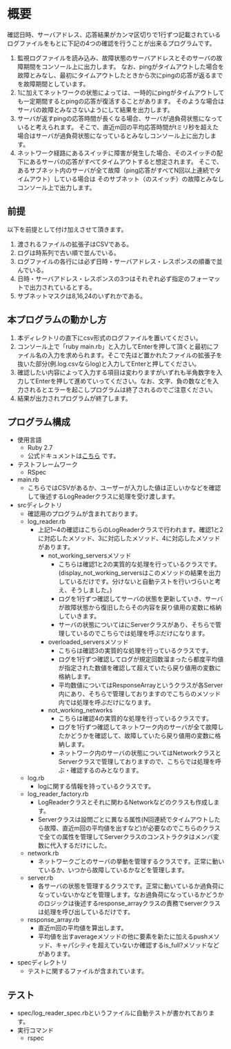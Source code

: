 # 概要
確認日時、サーバアドレス、応答結果がカンマ区切りで1行ずつ記載されているログファイルをもとに下記の4つの確認を行うことが出来るプログラムです。

1. 監視ログファイルを読み込み、故障状態のサーバアドレスとそのサーバの故障期間をコンソール上に出力します。
なお、pingがタイムアウトした場合を故障とみなし、最初にタイムアウトしたときから次にpingの応答が返るまでを故障期間としています。
2. 1に加えてネットワークの状態によっては、一時的にpingがタイムアウトしても一定期間するとpingの応答が復活することがあります。
   そのような場合はサーバの故障とみなさないようにして結果を出力します。
3. サーバが返すpingの応答時間が長くなる場合、サーバが過負荷状態になっていると考えられます。
   そこで、直近m回の平均応答時間がtミリ秒を超えた場合はサーバが過負荷状態になっているとみなしコンソール上に出力します。
4. ネットワーク経路にあるスイッチに障害が発生した場合、そのスイッチの配下にあるサーバの応答がすべてタイムアウトすると想定されます。
   そこで、あるサブネット内のサーバが全て故障（ping応答がすべてN回以上連続でタイムアウト）している場合は
   そのサブネット（のスイッチ）の故障とみなしコンソール上で出力します。

## 前提
以下を前提として付け加えさせて頂きます。

1. 渡されるファイルの拡張子はCSVである。
2. ログは時系列で古い順で並んでいる。
3. ログファイルの各行には必ず日時・サーバアドレス・レスポンスの順番で並んでいる。
4. 日時・サーバアドレス・レスポンスの3つはそれぞれ必ず指定のフォーマットで出力されているとする。
5. サブネットマスクは8,16,24のいずれかである。

## 本プログラムの動かし方
1. 本ディレクトリの直下にcsv形式のログファイルを置いてください。
2. コンソール上で「ruby main.rb」と入力してEnterを押して頂くと最初にファイル名の入力を求められます。そこで先ほど置かれたファイルの拡張子を抜いた部分(例.log.csvならlog)と入力してEnterと押してください。
3. 確認したい内容によって入力する項目は変わりますがいずれも半角数字を入力してEnterを押して進めていってください。なお、文字、負の数などを入力されるとエラーを起こしプログラムは終了されるのでご注意ください。
4. 結果が出力されプログラムが終了します。

## プログラム構成
- 使用言語
  - Ruby 2.7
  - 公式ドキュメントは[こちら](https://docs.ruby-lang.org/ja/3.0/doc/index.html) です。
- テストフレームワーク
  - RSpec
- main.rb
  - こちらではCSVがあるか、ユーザーが入力した値は正しいかなどを確認して後述するLogReaderクラスに処理を受け渡します。
- srcディレクトリ
  - 確認用のプログラムが含まれております。
  - log_reader.rb
    - 上記1~4の確認はこちらのLogReaderクラスで行われます。確認1と2に対応したメソッド、3に対応したメソッド、4に対応したメソッドがあります。
      - not_working_serversメソッド
        - こちらは確認1と2の実質的な処理を行っているクラスです。(display_not_working_serversはこのメソッドの結果を出力しているだけです。分けないと自動テストを行いづらいと考え、そうしました。)
        - ログを1行ずつ確認してサーバの状態を更新していき、サーバが故障状態から復旧したらその内容を戻り値用の変数に格納していきます。
        - サーバの状態についてはにServerクラスがあり、そちらで管理しているのでこちらでは処理を呼ぶだけになります。
      - overloaded_serversメソッド
        - こちらは確認3の実質的な処理を行っているクラスです。
        - ログを1行ずつ確認してログが規定回数溜まったら都度平均値が指定された数値を確認して超えていたら戻り値用の変数に格納します。
        - 平均数値についてはResponseArrayというクラスが各Server内にあり、そちらで管理しておりますのでこちらのメソッド内では処理を呼ぶだけになります。
      - not_working_networks
        - こちらは確認4の実質的な処理を行っているクラスです。
        - ログを1行ずつ確認してネットワーク内のサーバが全て故障したかどうかを確認して、故障していたら戻り値用の変数に格納します。
        - ネットワーク内のサーバの状態についてはNetworkクラスとServerクラスで管理しておりますので、こちらでは処理を呼ぶ・確認するのみとなります。
  - log.rb
    - logに関する情報を持っているクラスです。
  - log_reader_factory.rb
    - LogReaderクラスとそれに関わるNetworkなどのクラスも作成します。
    - Serverクラスは設問ごとに異なる属性(N回連続でタイムアウトしたら故障、直近m回の平均値を出すなど)が必要なのでこちらのクラスで全ての属性を管理してServerクラスのコンストラクタはメンバ変数に代入するだけにした。
  - network.rb
    - ネットワークごとのサーバの挙動を管理するクラスです。正常に動いているか、いつから故障しているかなどを管理します。
  - server.rb
    - 各サーバの状態を管理するクラスです。正常に動いているか過負荷になっていないかなどを管理します。なお過負荷になっているかどうかのロジックは後述するresponse_arrayクラスの責務でserverクラスは処理を呼び出しているだけです。
  - response_array.rb
    - 直近m回の平均値を算出します。
    - 平均値を出すaverageメソッドの他に要素を新たに加えるpushメソッド、キャパシティを超えていないか確認するis_full?メソッドなどがあります。
- specディレクトリ
  - テストに関するファイルが含まれています。

## テスト
- spec/log_reader_spec.rbというファイルに自動テストが書かれております。
- 実行コマンド
  - rspec